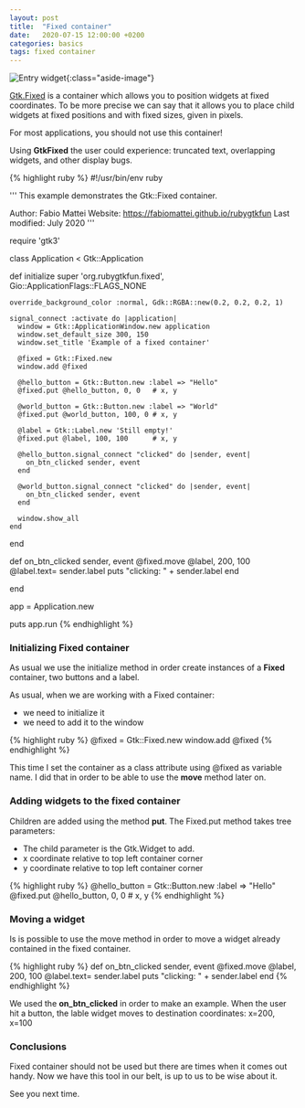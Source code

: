 ```yaml
---
layout: post
title:  "Fixed container"
date:   2020-07-15 12:00:00 +0200
categories: basics
tags: fixed container
---
```


![Entry widget](/rubygtkfun/images/posts/fixed.png){:class="aside-image"}

[Gtk.Fixed](https://developer.gnome.org/gtk3/stable/GtkFixed.html) is a container which allows you to position widgets at fixed coordinates.
To be more precise we can say that it allows you to place child widgets at fixed positions and with fixed sizes, given in pixels.

For most applications, you should not use this container! 

Using **GtkFixed** the user could experience: truncated text, overlapping widgets, and other display bugs.

{% highlight ruby %}
#!/usr/bin/env ruby

'''
This example demonstrates the Gtk::Fixed container.

Author: Fabio Mattei
Website: https://fabiomattei.github.io/rubygtkfun
Last modified: July 2020
'''

require 'gtk3'

class Application < Gtk::Application

  def initialize
    super 'org.rubygtkfun.fixed', Gio::ApplicationFlags::FLAGS_NONE
	
	override_background_color :normal, Gdk::RGBA::new(0.2, 0.2, 0.2, 1)

    signal_connect :activate do |application|
      window = Gtk::ApplicationWindow.new application
      window.set_default_size 300, 150
      window.set_title 'Example of a fixed container'

      @fixed = Gtk::Fixed.new
      window.add @fixed

      @hello_button = Gtk::Button.new :label => "Hello"
      @fixed.put @hello_button, 0, 0   # x, y

      @world_button = Gtk::Button.new :label => "World"
      @fixed.put @world_button, 100, 0 # x, y

      @label = Gtk::Label.new 'Still empty!'
      @fixed.put @label, 100, 100      # x, y

      @hello_button.signal_connect "clicked" do |sender, event| 
        on_btn_clicked sender, event
      end

      @world_button.signal_connect "clicked" do |sender, event| 
        on_btn_clicked sender, event
      end

      window.show_all
    end

  end

  def on_btn_clicked sender, event
    @fixed.move @label, 200, 100
    @label.text= sender.label
    puts "clicking: " + sender.label
  end

end


app = Application.new

puts app.run
{% endhighlight %}

### Initializing Fixed container

As usual we use the initialize method in order create instances of a **Fixed** container, two buttons and a label.

As usual, when we are working with a Fixed container:

* we need to initialize it
* we need to add it to the window

{% highlight ruby %}
@fixed = Gtk::Fixed.new
window.add @fixed
{% endhighlight %}

This time I set the container as a class attribute using @fixed as variable name.
I did that in order to be able to use the **move** method later on.

### Adding widgets to the fixed container

Children are added using the method **put**.
The Fixed.put method takes tree parameters:

* The child parameter is the Gtk.Widget to add.
* x coordinate relative to top left container corner
* y coordinate relative to top left container corner

{% highlight ruby %}
@hello_button = Gtk::Button.new :label => "Hello"
@fixed.put @hello_button, 0, 0   # x, y
{% endhighlight %}
 
### Moving a widget
     
Is is possible to use the move method in order to move a widget already contained in the fixed container.

{% highlight ruby %}
def on_btn_clicked sender, event
  @fixed.move @label, 200, 100
  @label.text= sender.label
  puts "clicking: " + sender.label
end
{% endhighlight %}

We used the **on_btn_clicked** in order to make an example.
When the user hit a button, the lable widget moves to destination coordinates: x=200, x=100

### Conclusions

Fixed container should not be used but there are times when it comes out handy. 
Now we have this tool in our belt, is up to us to be wise about it.

See you next time.
